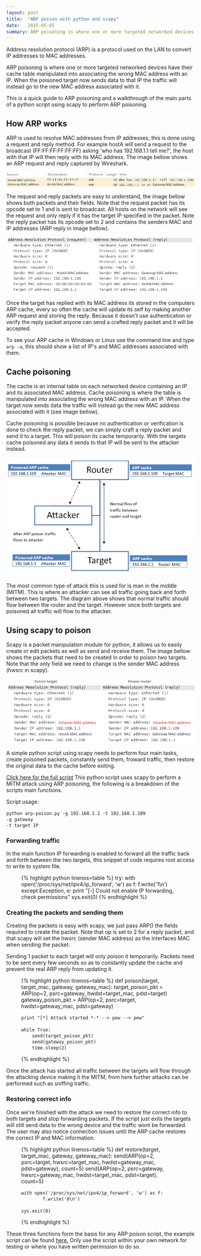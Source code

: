 ```yaml
---
layout: post
title:  "ARP poison with python and scapy"
date:   2015-05-05
summary: ARP poisoning is where one or more targeted networked devices have their cache table manipulated into associating the wrong MAC address with an IP. When the poisoned target now sends data to that IP the traffic will instead go to the new MAC address associated with it.
---
```


Address resolution protocol (ARP) is a protocol used on the LAN to convert IP addresses to MAC addresses.

ARP poisoning is where one or more targeted networked devices have their cache table manipulated into associating the wrong MAC address with an IP. When the poisoned target now sends data to that IP the traffic will instead go to the new MAC address associated with it.

This is a quick guide to ARP poisoning and a walkthrough of the main parts of a python script using scapy to perform ARP poisoning.

How ARP works
-------------
ARP is used to resolve MAC addresses from IP addresses, this is done using a request and reply method. For example hostA will send a request to the broadcast (FF:FF:FF:FF:FF:FF) asking 'who has 192.168.1.1 tell me?', the host with that IP will then reply with its MAC address. The image bellow shows an ARP request and reply captured by Wireshark.

<a href="/assets/images/arp-poison/arp-request-reply.png">
	<img src="/assets/images/arp-poison/arp-request-reply.png" alt="ARP request/reply image">
</a>

The request and reply packets are easy to understand, the image bellow shows both packets and their fields. Note that the request packet has its opcode set to 1 and is sent to broadcast. All hosts on the network will see the request and only reply if it has the target IP specified in the packet. Note the reply packet has its opcode set to 2 and contains the senders MAC and IP addresses (ARP reply in image bellow). 

<a href="/assets/images/arp-poison/arp-anatomy.png">
	<img src="../assets/images/arp-poison/arp-anatomy.png" alt="ARP anatomy image">
</a>

Once the target has replied with its MAC address its stored in the computers ARP cache, every so often the cache will update its self by making another ARP request and storing the reply. Because it doesn't use authentication or verify the reply packet anyone can send a crafted reply packet and it will be accepted.

To see your ARP cache in Windows or Linux use the command line and type `arp -a`, this should show a list of IP's and MAC addresses associated with them.

Cache poisoning
---------------
The cache is an internal table on each networked device containing an IP and its associated MAC address. Cache poisoning is where the table is manipulated into associating the wrong MAC address with an IP. When the target now sends data the traffic will instead go the new MAC address associated with it (see image bellow). 

Cache poisoning is possible because no authentication or verification is done to check the reply packet, we can simply craft a reply packet and send it to a target. This will poison its cache temporarily. With the targets cache poisoned any data it sends to that IP will be sent to the attacker instead.

<a href="/assets/images/arp-poison/arp-diagram.png">
	<img src="/assets/images/arp-poison/arp-diagram.png" alt="ARP diagram">
</a>

The most common type of attack this is used for is man in the middle (MITM). This is where an attacker can see all traffic going back and forth between two targets. The diagram above shows that normal traffic should flow between the router and the target. However once both targets are poisoned all traffic will flow to the attacker.

Using scapy to poison
---------------------
Scapy is a packet manipulation module for python, it allows us to easily create or edit packets as well as send and receive them. The image bellow shows the packets that need to be created in order to poison two targets. Note that the only field we need to change is the sender MAC address (hwsrc in scapy).

<a href="/assets/images/arp-poison/arp-poison-packet.png">
	<img src="/assets/images/arp-poison/arp-poison-packet.png" alt="ARP poison packet">
</a>

A simple python script using scapy needs to perform four main tasks, create poisoned packets, constantly send them, froward traffic, then restore the original data to the cache before exiting. 

[Click here for the full script](https://github.com/cptpugwash/ARP-MITM-Poison/blob/master/arp-poison.py)
This python script uses scapy to perform a MITM attack using ARP poisoning, the following is a breakdown of the scripts main functions.

Script usage:

	python arp-poison.py -g 192.168.1.1 -t 192.168.1.109
	-g gateway
	-t target IP

### Forwarding traffic
In the main function IP forwarding is enabled to forward all the traffic back and forth between the two targets, this snippet of code requires root access to write to system file.

<figure class="lineno-container">
{% highlight python linenos=table %}
	try:
		with open('/proc/sys/net/ipv4/ip_forward', 'w') as f:
			f.write('1\n')
	except Exception, e:
		print "[-] Could not enable IP forwarding, check permissions"
		sys.exit(0)
{% endhighlight %}
</figure>

### Creating the packets and sending them
Creating the packets is easy with scapy, we just pass ARP() the fields required to create the packet. Note that op is set to 2 for a reply packet, and that scapy will set the hwsrc (sender MAC address) as the interfaces MAC when sending the packet.

Sending 1 packet to each target will only poison it temporarily. Packets need to be sent every few seconds so as to constantly update the cache and prevent the real ARP reply from updating it.

<figure class="lineno-container">
{% highlight python linenos=table %}
def poison(target, target_mac, gateway, gateway_mac):
	target_poison_pkt = ARP(op=2, psrc=gateway, hwdst=target_mac, pdst=target)
	gateway_poison_pkt = ARP(op=2, psrc=target, hwdst=gateway_mac, pdst=gateway)

	print "[*] Attack started *-* --> pew --> pew"

	while True:
		send(target_poison_pkt)
		send(gateway_poison_pkt)
		time.sleep(2)
{% endhighlight %}
</figure>

Once the attack has started all traffic between the targets will flow through the attacking device making it the MITM, from here further attacks can be performed such as sniffing traffic.

### Restoring correct info
Once we're finished with the attack we need to restore the correct info to both targets and stop forwarding packets. If the script just exits the targets will still send data to the wrong device and the traffic wont be forwarded. The user may also notice connection issues until the ARP cache restores the correct IP and MAC information.

<figure class="lineno-container">
{% highlight python linenos=table %}
def restore(target, target_mac, gateway, gateway_mac):
	send(ARP(op=2, psrc=target, hwsrc=target_mac, hwdst=gateway_mac, pdst=gateway), count=5)
	send(ARP(op=2, psrc=gateway, hwsrc=gateway_mac, hwdst=target_mac, pdst=target), count=5)

	with open('/proc/sys/net/ipv4/ip_forward', 'w') as f:
			f.write('0\n')

	sys.exit(0)
{% endhighlight %}
</figure>

These three functions form the basis for any ARP poison script, the example script can be found [here.](https://github.com/cptpugwash/ARP-MITM-Poison) Only use the script within your own network for testing or where you have written permission to do so. 